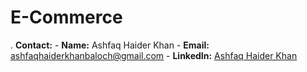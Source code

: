 # E-Commerce
.  **Contact:**  - **Name:** Ashfaq Haider Khan - **Email:** [ashfaqhaiderkhanbaloch@gmail.com](mailto:ashfaqhaiderkhanbaloch@gmail.com) - **LinkedIn:** [Ashfaq Haider Khan](https://www.linkedin.com/in/ashfaq-haider/)
